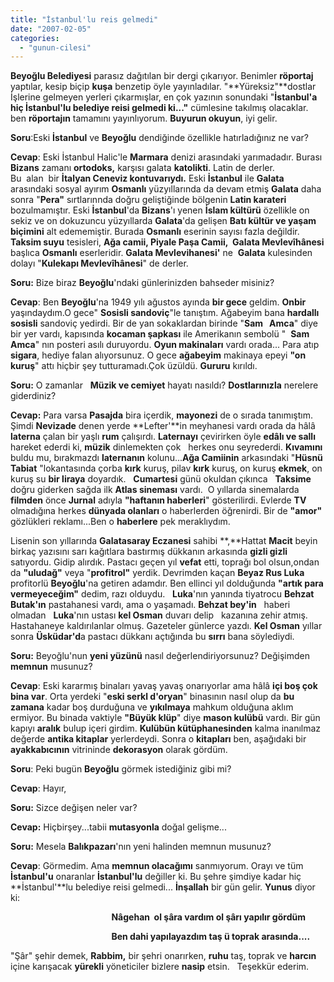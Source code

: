 ```yaml
---
title: "İstanbul'lu reis gelmedi"
date: "2007-02-05"
categories: 
  - "gunun-cilesi"
---
```


**Beyoğlu Belediyesi** parasız dağıtılan bir dergi çıkarıyor. Benimler **röportaj** yaptılar, kesip biçip **kuşa** benzetip öyle yayınladılar. "**Yüreksiz"**dostlar İşlerine gelmeyen yerleri çıkarmışlar, en çok yazının sonundaki "**İstanbul'a hiç İstanbul'lu belediye reisi gelmedi ki..."** cümlesine takılmış olacaklar. ben **röportajın** tamamını yayınlıyorum. **Buyurun okuyun**, iyi gelir.

**Soru**:Eski **İstanbul** ve **Beyoğlu** dendiğinde özellikle hatırladığınız ne var?

**Cevap**: Eski İstanbul Halic'le **Marmara** denizi arasındaki yarımadadır. Burası **Bizans** zamanı **ortodoks,** karşısı galata **katolikti**. Latin de derler. Bu  alan  bir **İtalyan Ceneviz kontuvarıydı.** Eski **İstanbul** ile **Galata** arasındaki sosyal ayırım **Osmanlı** yüzyıllarında da devam etmiş **Galata** daha sonra "**Pera"** sırtlarınnda doğru geliştiğinde bölgenin **Latin karateri** bozulmamıştır. Eski **İstanbul**'da **Bizans**'ı yenen **İslam kültürü** özellikle on sekiz ve on dokuzuncu yüzyıllarda **Galata**'da gelişen **Batı kültür ve yaşam biçimini** alt edememiştir. Burada **Osmanlı** eserinin sayısı fazla değildir. **Taksim suyu** tesisleri, **Ağa camii, Piyale Paşa Camii,  Galata Mevlevîhânesi** başlıca **Osmanlı** eserleridir. **Galata Mevlevihanesi'** ne  **Galata** kulesinden dolayı "**Kulekapı Mevlevîhânesi**" de derler.

**Soru:** Bize biraz **Beyoğlu**'ndaki günlerinizden bahseder misiniz?

**Cevap**: Ben **Beyoğlu**'na 1949 yılı ağustos ayında **bir gece** geldim. **Onbir** yaşındaydım.O gece" **Sosisli sandoviç**"le tanıştım. Ağabeyim bana **hardallı sosisli** sandoviç yedirdi. Bir de yan sokaklardan birinde "**Sam   Amca**" diye bir yer vardı, kapısında **kocaman şapkası** ile Amerikanın sembolü "  **Sam Amca**" nın posteri asılı duruyordu. **Oyun makinaları** vardı orada... Para atıp **sigara**, hediye falan alıyorsunuz. O gece **ağabeyim** makinaya epeyi **"on kuruş**" attı hiçbir şey tutturamadı.Çok üzüldü. **Gururu** kırıldı.

**Soru:** O zamanlar   **Müzik ve cemiyet** hayatı nasıldı? **Dostlarınızla** nerelere giderdiniz?

**Cevap:** Para varsa **Pasajda** bira içerdik, **mayonezi** de o sırada tanımıştım. Şimdi **Nevizade** denen yerde **Lefter'**in meyhanesi vardı orada da hâlâ **laterna** çalan bir yaşlı **rum** çalışırdı. **Laternayı** çevirirken öyle **edâlı ve sallı**   hareket ederdi ki, **müzik** dinlemekten çok   herkes onu seyrederdi. **Kıvamını** buldu mu, bırakmazdı **laternanın** kolunu...**Ağa Camiinin** arkasındaki "**Hüsnü Tabiat** "lokantasında çorba **kırk** kuruş, pilav **kırk** kuruş, on kuruş **ekmek**, on kuruş su **bir liraya** doyardık.   **Cumartesi** günü okuldan çıkınca   **Taksime** doğru giderken sağda ilk **Atlas sineması** vardı.  O yıllarda sinemalarda    **filmden** önce **Jurnal** adıyla **"haftanın haberleri**" gösterilirdi. Evlerde **TV** olmadığına herkes **dünyada olanları** o haberlerden öğrenirdi. Bir de **"amor"** gözlükleri reklamı...Ben o **haberlere** pek meraklıydım.

Lisenin son yıllarında **Galatasaray Eczanesi** sahibi **,**Hattat **Macit** beyin birkaç yazısını sarı kağıtlara bastırmış dükkanın arkasında **gizli gizli** satıyordu. Gidip alırdık. Pastacı geçen yıl **vefat** etti, toprağı bol olsun,ondan da **"uludağ"** veya "**profitrol"** yerdik. Devrimden kaçan **Beyaz Rus Luka** profitorlü **Beyoğlu**'na getiren adamdır. Ben ellinci yıl dolduğunda **"artık para vermeyeceğim"** dedim, razı olduydu.   **Luka**'nın yanında tiyatrocu **Behzat Butak'ın** pastahanesi vardı, ama o yaşamadı. **Behzat bey'in**   haberi olmadan   **Luka**'nın ustası **kel Osman** duvarı delip   kazanına zehir atmış. Hastahaneye kaldırılanlar olmuş. Gazeteler günlerce yazdı. **Kel Osman** yıllar sonra **Üsküdar'd**a pastacı dükkanı açtığında bu **sırrı** bana söylediydi.

**Soru:** Beyoğlu'nun **yeni yüzünü** nasıl değerlendiriyorsunuz? Değişimden **memnun** musunuz?

**Cevap**: Eski kararmış binaları yavaş yavaş onarıyorlar ama hâlâ **içi boş çok bina var**. Orta yerdeki "**eski serkl d'oryan**" binasının nasıl olup da **bu zamana** kadar boş durduğuna ve **yıkılmaya** mahkum olduğuna aklım ermiyor. Bu binada vaktiyle **"Büyük klüp**" diye **mason kulübü** vardı. Bir gün kapıyı **aralık** bulup içeri girdim. **Kulübün kütüphanesinden** kalma inanılmaz değerde **antika kitaplar** yerlerdeydi. Sonra o **kitapları** ben, aşağıdaki bir **ayakkabıcının** vitrininde **dekorasyon** olarak gördüm.

**Soru**: Peki bugün **Beyoğlu** görmek istediğiniz gibi mi?

**Cevap**: Hayır,

**Soru:** Sizce değişen neler var?

**Cevap:** Hiçbirşey...tabii **mutasyonla** doğal gelişme...

**Soru:** Mesela **Balıkpazarı**'nın yeni halinden memnun musunuz?

**Cevap**: Görmedim. Ama **memnun olacağımı** sanmıyorum. Orayı ve tüm **İstanbul'u** onaranlar **İstanbul'lu** değiller ki. Bu şehre şimdiye kadar hiç **İstanbul'**lu belediye reisi gelmedi... **İnşallah** bir gün gelir. **Yunus** diyor ki:

                                         **Nâgehan  ol şâra vardım ol şârı yapılır gördüm**

                                         **Ben dahi yapılayazdım taş ü toprak arasında....**

"Şâr" şehir demek, **Rabbim,** bir şehri onarırken, **ruhu** taş, toprak ve **harcın** içine karışacak **yürekli** yöneticiler bizlere **nasip** etsin.   Teşekkür ederim.
